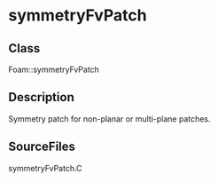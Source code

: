 # symmetryFvPatch 
## Class
Foam::symmetryFvPatch

## Description
Symmetry patch for non-planar or multi-plane patches.

## SourceFiles
symmetryFvPatch.C

